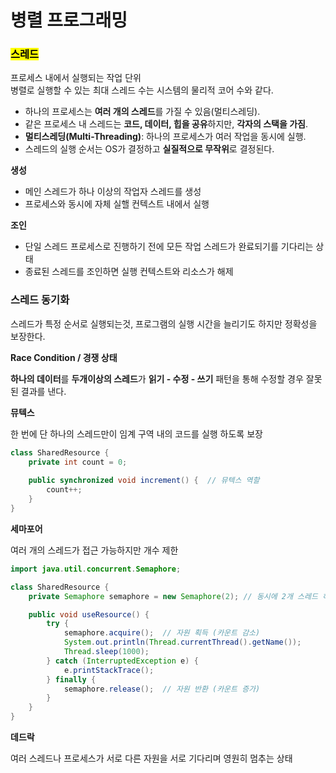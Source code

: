 # 병렬 프로그래밍

### <mark style="background-color:yellow;">스레드</mark>&#x20;

프로세스 내에서 실행되는 작업 단위\
병렬로 실행할 수 있는 최대 스레드 수는 시스템의 물리적 코어 수와 같다.

* 하나의 프로세스는 **여러 개의 스레드**를 가질 수 있음(멀티스레딩).
* 같은 프로세스 내 스레드는 **코드, 데이터, 힙을 공유**하지만, **각자의 스택을 가짐**.
* **멀티스레딩(Multi-Threading)**: 하나의 프로세스가 여러 작업을 동시에 실행.
* 스레드의 실행 순서는 OS가 결정하고 **실질적으로 무작위**로 결정된다.



**생성**&#x20;

* 메인 스레드가 하나 이상의 작업자 스레드를 생성
* 프로세스와 동시에 자체 실핼 컨텍스트 내에서 실행

**조인**&#x20;

* 단일 스레드 프로세스로 진행하기 전에 모든 작업 스레드가 완료되기를 기다리는 상태
* 종료된 스레드를 조인하면 실행 컨텍스트와 리소스가 해제



### 스레드 동기화

스레드가 특정 순서로 실행되는것, 프로그램의 실행 시간을 늘리기도 하지만 정확성을 보장한다.&#x20;



**Race Condition / 경쟁 상태**

**하나의 데이터**를 **두개이상의 스레드**가 **읽기 - 수정 - 쓰기** 패턴을 통해 수정할 경우 잘못된 결과를 낸다.



**뮤텍스**&#x20;

한 번에 단 하나의 스레드만이 임계 구역 내의 코드를 실행 하도록 보장&#x20;

```java
class SharedResource {
    private int count = 0;
    
    public synchronized void increment() {  // 뮤텍스 역할
        count++;
    }
}
```

**세마포어**&#x20;

여러 개의 스레드가 접근 가능하지만 개수 제한

```java
import java.util.concurrent.Semaphore;

class SharedResource {
    private Semaphore semaphore = new Semaphore(2); // 동시에 2개 스레드 허용

    public void useResource() {
        try {
            semaphore.acquire();  // 자원 획득 (카운트 감소)
            System.out.println(Thread.currentThread().getName());
            Thread.sleep(1000);
        } catch (InterruptedException e) {
            e.printStackTrace();
        } finally {
            semaphore.release();  // 자원 반환 (카운트 증가)
        }
    }
}
```

**데드락**

여러 스레드나 프로세스가 서로 다른 자원을 서로 기다리며 영원히 멈추는 상태











